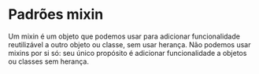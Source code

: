 <h1> Padrões mixin </h1>

<p>
Um mixin é um objeto que podemos usar para adicionar funcionalidade reutilizável a outro objeto ou classe, sem usar herança. Não podemos usar mixins por si só: seu único propósito é adicionar funcionalidade a objetos ou classes sem herança.
</p>
